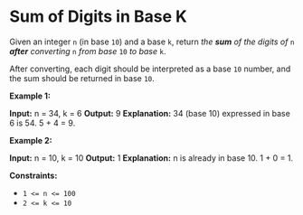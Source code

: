 # Sum of Digits in Base K

Given an integer `n` (in base `10`) and a base `k`, return _the **sum** of the digits of_ `n` _**after** converting_ `n` _from base_ `10` _to base_ `k`.

After converting, each digit should be interpreted as a base `10` number, and the sum should be returned in base `10`.

**Example 1:**

**Input:** n = 34, k = 6
**Output:** 9
**Explanation:** 34 (base 10) expressed in base 6 is 54. 5 + 4 = 9.

**Example 2:**

**Input:** n = 10, k = 10
**Output:** 1
**Explanation:** n is already in base 10. 1 + 0 = 1.

**Constraints:**

* `1 <= n <= 100`
* `2 <= k <= 10`
